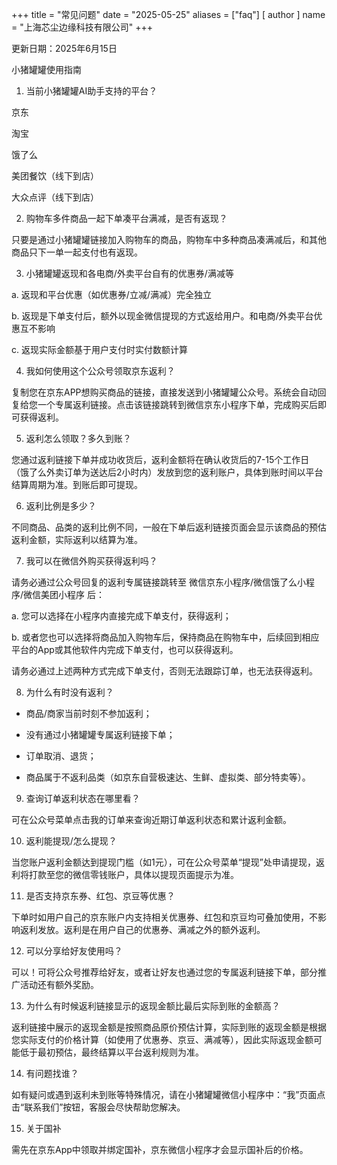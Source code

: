 +++
title = "常见问题"
date = "2025-05-25"
aliases = ["faq"]
[ author ]
  name = "上海芯尘边缘科技有限公司"
+++

更新日期：2025年6月15日


小猪罐罐使用指南

1. 当前小猪罐罐AI助手支持的平台？

京东

淘宝

饿了么

美团餐饮（线下到店）

大众点评（线下到店）


2. 购物车多件商品一起下单凑平台满减，是否有返现？

只要是通过小猪罐罐链接加入购物车的商品，购物车中多种商品凑满减后，和其他商品只下一单一起支付也有返现。


3. 小猪罐罐返现和各电商/外卖平台自有的优惠券/满减等

a. 返现和平台优惠（如优惠券/立减/满减）完全独立

b. 返现是下单支付后，额外以现金微信提现的方式返给用户。和电商/外卖平台优惠互不影响

c. 返现实际金额基于用户支付时实付数额计算


4. 我如何使用这个公众号领取京东返利？

复制您在京东APP想购买商品的链接，直接发送到小猪罐罐公众号。系统会自动回复给您一个专属返利链接。点击该链接跳转到微信京东小程序下单，完成购买后即可获得返利。


5. 返利怎么领取？多久到账？

您通过返利链接下单并成功收货后，返利金额将在确认收货后的7-15个工作日（饿了么外卖订单为送达后2小时内）发放到您的返利账户，具体到账时间以平台结算周期为准。到账后即可提现。


6. 返利比例是多少？

不同商品、品类的返利比例不同，一般在下单后返利链接页面会显示该商品的预估返利金额，实际返利以结算为准。


7. 我可以在微信外购买获得返利吗？

请务必通过公众号回复的返利专属链接跳转至 微信京东小程序/微信饿了么小程序/微信美团小程序 后：

a. 您可以选择在小程序内直接完成下单支付，获得返利；

b. 或者您也可以选择将商品加入购物车后，保持商品在购物车中，后续回到相应平台的App或其他软件内完成下单支付，也可以获得返利。

请务必通过上述两种方式完成下单支付，否则无法跟踪订单，也无法获得返利。


8. 为什么有时没有返利？

- 商品/商家当前时刻不参加返利；

- 没有通过小猪罐罐专属返利链接下单；

- 订单取消、退货；

- 商品属于不返利品类（如京东自营极速达、生鲜、虚拟类、部分特卖等）。


9. 查询订单返利状态在哪里看？

可在公众号菜单点击我的订单来查询近期订单返利状态和累计返利金额。


10. 返利能提现/怎么提现？

当您账户返利金额达到提现门槛（如1元），可在公众号菜单“提现”处申请提现，返利将打款至您的微信零钱账户，具体以提现页面提示为准。


11. 是否支持京东券、红包、京豆等优惠？

下单时如用户自己的京东账户内支持相关优惠券、红包和京豆均可叠加使用，不影响返利发放。返利是在用户自己的优惠券、满减之外的额外返利。


12. 可以分享给好友使用吗？

可以！可将公众号推荐给好友，或者让好友也通过您的专属返利链接下单，部分推广活动还有额外奖励。


13. 为什么有时候返利链接显示的返现金额比最后实际到账的金额高？

返利链接中展示的返现金额是按照商品原价预估计算，实际到账的返现金额是根据您实际支付的价格计算（如使用了优惠券、京豆、满减等），因此实际返现金额可能低于最初预估，最终结算以平台返利规则为准。


14. 有问题找谁？

如有疑问或遇到返利未到账等特殊情况，请在小猪罐罐微信小程序中：“我”页面点击“联系我们”按钮，客服会尽快帮助您解决。


15. 关于国补

需先在京东App中领取并绑定国补，京东微信小程序才会显示国补后的价格。

